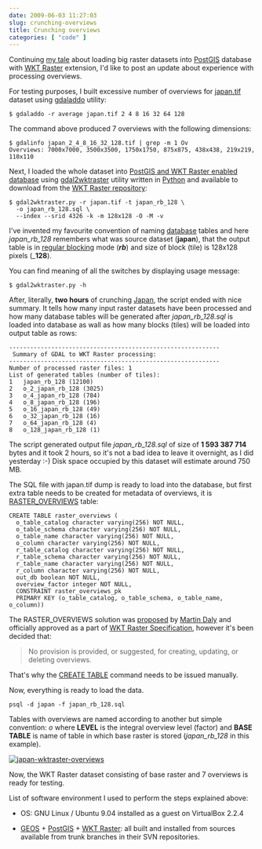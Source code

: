 ```yaml
---
date: 2009-06-03 11:27:03
slug: crunching-overviews
title: Crunching overviews
categories: [ "code" ]
---
```


Continuing [my tale](/?p=362) about loading big raster datasets into [PostGIS](http://trac.osgeo.org/postgis/) database with [WKT Raster](http://trac.osgeo.org/postgis/wiki/WKTRaster) extension, I'd like to post an update about experience with processing overviews.





For testing purposes, I built excessive number of overviews for [japan.tif](/?p=317) dataset using [gdaladdo](http://) utility:





    $ gdaladdo -r average japan.tif 2 4 8 16 32 64 128





The command above produced 7 overviews with the following dimensions:





    $ gdalinfo japan_2_4_8_16_32_128.tif | grep -m 1 Ov
    Overviews: 7000x7000, 3500x3500, 1750x1750, 875x875, 438x438, 219x219, 110x110







Next, I loaded the whole dataset into [PostGIS and WKT Raster enabled database](/?p=392) using [gdal2wktraster](http://trac.osgeo.org/postgis/browser/spike/wktraster/scripts) utility written in [Python](http://www.python.org/) and available to download from the [WKT Raster repository](http://svn.osgeo.org/postgis//spike/wktraster/):





    $ gdal2wktraster.py -r japan.tif -t japan_rb_128 \
      -o japan_rb_128.sql \
      --index --srid 4326 -k -m 128x128 -O -M -v





I've invented my favourite convention of naming [database](http://www.postgresql.org/) tables and here _japan_rb_128_ remembers what was source dataset (**japan**), that the output table is in [regular blocking](http://trac.osgeo.org/postgis/wiki/WKTRaster/SpecificationWorking01#RASTER_COLUMNSMetadataTable) mode (_**rb**_) and size of block (tile) is 128x128 pixels (_**128**).





You can find meaning of all the switches by displaying usage message:





    $ gdal2wktraster.py -h





After, literally, **two hours** of crunching [Japan](http://en.wikipedia.org/wiki/Japan), the script ended with nice summary. It tells how many input raster datasets have been processed and how many database tables will be generated after _japan_rb_128.sql_ is loaded into database as wall as how many blocks (tiles) will be loaded into output table as rows:





    ------------------------------------------------------------
     Summary of GDAL to WKT Raster processing:
    ------------------------------------------------------------
    Number of processed raster files: 1
    List of generated tables (number of tiles):
    1	japan_rb_128 (12100)
    2	o_2_japan_rb_128 (3025)
    3	o_4_japan_rb_128 (784)
    4	o_8_japan_rb_128 (196)
    5	o_16_japan_rb_128 (49)
    6	o_32_japan_rb_128 (16)
    7	o_64_japan_rb_128 (4)
    8	o_128_japan_rb_128 (1)





The script generated output file _japan_rb_128.sql_ of size of **1 593 387 714** bytes and it took 2 hours, so it's not a bad idea to leave it overnight, as I did yesterday :-) Disk space occupied by this dataset will estimate around 750 MB.





The SQL file with japan.tif dump is ready to load into the database, but first extra table needs to be created for metadata of overviews, it is [RASTER_OVERVIEWS](http://trac.osgeo.org/postgis/wiki/WKTRaster/SpecificationWorking01#RASTER_OVERVIEWSMetadataTable) table:





    CREATE TABLE raster_overviews (
      o_table_catalog character varying(256) NOT NULL,
      o_table_schema character varying(256) NOT NULL,
      o_table_name character varying(256) NOT NULL,
      o_column character varying(256) NOT NULL,
      r_table_catalog character varying(256) NOT NULL,
      r_table_schema character varying(256) NOT NULL,
      r_table_name character varying(256) NOT NULL,
      r_column character varying(256) NOT NULL,
      out_db boolean NOT NULL,
      overview_factor integer NOT NULL,
      CONSTRAINT raster_overviews_pk
      PRIMARY KEY (o_table_catalog, o_table_schema, o_table_name, o_column))





The RASTER_OVERVIEWS solution was [proposed](http://postgis.refractions.net/pipermail/postgis-devel/2009-May/005619.html) by [Martin Daly](http://blog.lostinspatial.com/) and officially approved as a part of [WKT Raster Specification](http://trac.osgeo.org/postgis/wiki/WKTRaster/SpecificationWorking01), however it's been decided that:





> No provision is provided, or suggested, for creating, updating, or deleting overviews.





That's why the [CREATE TABLE](http://www.postgresql.org/docs/8.3/interactive/sql-createtable.html) command needs to be issued manually.





Now, everything is ready to load the data.




    psql -d japan -f japan_rb_128.sql





Tables with overviews are named according to another but simple convention: _o_<LEVEL>_<BASE TABLE>_ where **LEVEL** is the integral overview level (factor) and **BASE TABLE** is name of table in which base raster is stored (_japan_rb_128_ in this example).





[![japan-wktraster-overviews](http://farm4.static.flickr.com/3627/3592183460_73cc3dc011.jpg)](http://www.flickr.com/photos/mloskot/3592183460/)





Now, the WKT Raster dataset consisting of base raster and 7 overviews is ready for testing.





List of software environment I used to perform the steps explained above:






  * OS: GNU Linux / Ubuntu 9.04 installed as a guest on VirtualBox 2.2.4


  * [GEOS](http://svn.osgeo.org/geos/) + [PostGIS](http://svn.osgeo.org/postgis/trunk/) + [WKT Raster](http://svn.osgeo.org/postgis/spike/wktraster/): all built and installed from sources available from trunk branches in their SVN repositories.


